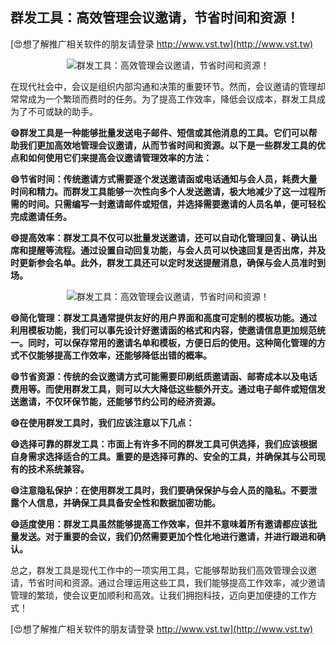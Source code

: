 ## **群发工具：高效管理会议邀请，节省时间和资源！**

[😍想了解推广相关软件的朋友请登录 http://www.vst.tw](http://www.vst.tw)

 <center><img src="https://vst.tw/MP4/tuiguang/png/7.png" alt="群发工具：高效管理会议邀请，节省时间和资源！"></center>

在现代社会中，会议是组织内部沟通和决策的重要环节。然而，会议邀请的管理却常常成为一个繁琐而费时的任务。为了提高工作效率，降低会议成本，群发工具成为了不可或缺的助手。

**😄群发工具是一种能够批量发送电子邮件、短信或其他消息的工具。它们可以帮助我们更加高效地管理会议邀请，从而节省时间和资源。以下是一些群发工具的优点和如何使用它们来提高会议邀请管理效率的方法：**

**😄节省时间：传统邀请方式需要逐个发送邀请函或电话通知与会人员，耗费大量时间和精力。而群发工具能够一次性向多个人发送邀请，极大地减少了这一过程所需的时间。只需编写一封邀请邮件或短信，并选择需要邀请的人员名单，便可轻松完成邀请任务。**

**😄提高效率：群发工具不仅可以批量发送邀请，还可以自动化管理回复、确认出席和提醒等流程。通过设置自动回复功能，与会人员可以快速回复是否出席，并及时更新参会名单。此外，群发工具还可以定时发送提醒消息，确保与会人员准时到场。**

 <center><img src="https://vst.tw/MP4/tuiguang/png/2.png" alt="群发工具：高效管理会议邀请，节省时间和资源！"></center>

**😄简化管理：群发工具通常提供友好的用户界面和高度可定制的模板功能。通过利用模板功能，我们可以事先设计好邀请函的格式和内容，使邀请信息更加规范统一。同时，可以保存常用的邀请名单和模板，方便日后的使用。这种简化管理的方式不仅能够提高工作效率，还能够降低出错的概率。**

**😄节省资源：传统的会议邀请方式可能需要印刷纸质邀请函、邮寄成本以及电话费用等。而使用群发工具，则可以大大降低这些额外开支。通过电子邮件或短信发送邀请，不仅环保节能，还能够节约公司的经济资源。**

**😄在使用群发工具时，我们应该注意以下几点：**

**😄选择可靠的群发工具：市面上有许多不同的群发工具可供选择，我们应该根据自身需求选择适合的工具。重要的是选择可靠的、安全的工具，并确保其与公司现有的技术系统兼容。**

**😄注意隐私保护：在使用群发工具时，我们要确保保护与会人员的隐私。不要泄露个人信息，并确保工具具备安全性和数据加密功能。**

**😄适度使用：群发工具虽然能够提高工作效率，但并不意味着所有邀请都应该批量发送。对于重要的会议，我们仍然需要更加个性化地进行邀请，并进行跟进和确认。**

总之，群发工具是现代工作中的一项实用工具，它能够帮助我们高效管理会议邀请，节省时间和资源。通过合理运用这些工具，我们能够提高工作效率，减少邀请管理的繁琐，使会议更加顺利和高效。让我们拥抱科技，迈向更加便捷的工作方式！

[😍想了解推广相关软件的朋友请登录 http://www.vst.tw](http://www.vst.tw)



